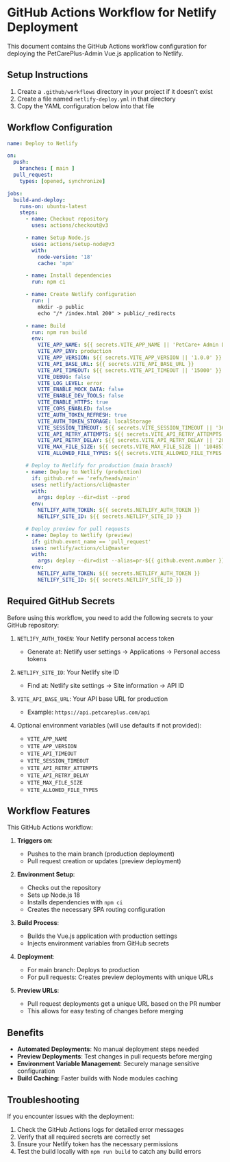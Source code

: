 # GitHub Actions Workflow for Netlify Deployment

This document contains the GitHub Actions workflow configuration for deploying the PetCarePlus-Admin Vue.js application to Netlify.

## Setup Instructions

1. Create a `.github/workflows` directory in your project if it doesn't exist
2. Create a file named `netlify-deploy.yml` in that directory
3. Copy the YAML configuration below into that file

## Workflow Configuration

```yaml
name: Deploy to Netlify

on:
  push:
    branches: [ main ]
  pull_request:
    types: [opened, synchronize]

jobs:
  build-and-deploy:
    runs-on: ubuntu-latest
    steps:
      - name: Checkout repository
        uses: actions/checkout@v3

      - name: Setup Node.js
        uses: actions/setup-node@v3
        with:
          node-version: '18'
          cache: 'npm'

      - name: Install dependencies
        run: npm ci

      - name: Create Netlify configuration
        run: |
          mkdir -p public
          echo "/* /index.html 200" > public/_redirects

      - name: Build
        run: npm run build
        env:
          VITE_APP_NAME: ${{ secrets.VITE_APP_NAME || 'PetCare+ Admin Dashboard' }}
          VITE_APP_ENV: production
          VITE_APP_VERSION: ${{ secrets.VITE_APP_VERSION || '1.0.0' }}
          VITE_API_BASE_URL: ${{ secrets.VITE_API_BASE_URL }}
          VITE_API_TIMEOUT: ${{ secrets.VITE_API_TIMEOUT || '15000' }}
          VITE_DEBUG: false
          VITE_LOG_LEVEL: error
          VITE_ENABLE_MOCK_DATA: false
          VITE_ENABLE_DEV_TOOLS: false
          VITE_ENABLE_HTTPS: true
          VITE_CORS_ENABLED: false
          VITE_AUTH_TOKEN_REFRESH: true
          VITE_AUTH_TOKEN_STORAGE: localStorage
          VITE_SESSION_TIMEOUT: ${{ secrets.VITE_SESSION_TIMEOUT || '3600' }}
          VITE_API_RETRY_ATTEMPTS: ${{ secrets.VITE_API_RETRY_ATTEMPTS || '5' }}
          VITE_API_RETRY_DELAY: ${{ secrets.VITE_API_RETRY_DELAY || '2000' }}
          VITE_MAX_FILE_SIZE: ${{ secrets.VITE_MAX_FILE_SIZE || '10485760' }}
          VITE_ALLOWED_FILE_TYPES: ${{ secrets.VITE_ALLOWED_FILE_TYPES || 'image/jpeg,image/png,image/gif,application/pdf' }}

      # Deploy to Netlify for production (main branch)
      - name: Deploy to Netlify (production)
        if: github.ref == 'refs/heads/main'
        uses: netlify/actions/cli@master
        with:
          args: deploy --dir=dist --prod
        env:
          NETLIFY_AUTH_TOKEN: ${{ secrets.NETLIFY_AUTH_TOKEN }}
          NETLIFY_SITE_ID: ${{ secrets.NETLIFY_SITE_ID }}

      # Deploy preview for pull requests
      - name: Deploy to Netlify (preview)
        if: github.event_name == 'pull_request'
        uses: netlify/actions/cli@master
        with:
          args: deploy --dir=dist --alias=pr-${{ github.event.number }}
        env:
          NETLIFY_AUTH_TOKEN: ${{ secrets.NETLIFY_AUTH_TOKEN }}
          NETLIFY_SITE_ID: ${{ secrets.NETLIFY_SITE_ID }}
```

## Required GitHub Secrets

Before using this workflow, you need to add the following secrets to your GitHub repository:

1. `NETLIFY_AUTH_TOKEN`: Your Netlify personal access token
   - Generate at: Netlify user settings → Applications → Personal access tokens

2. `NETLIFY_SITE_ID`: Your Netlify site ID
   - Find at: Netlify site settings → Site information → API ID

3. `VITE_API_BASE_URL`: Your API base URL for production
   - Example: `https://api.petcareplus.com/api`

4. Optional environment variables (will use defaults if not provided):
   - `VITE_APP_NAME`
   - `VITE_APP_VERSION`
   - `VITE_API_TIMEOUT`
   - `VITE_SESSION_TIMEOUT`
   - `VITE_API_RETRY_ATTEMPTS`
   - `VITE_API_RETRY_DELAY`
   - `VITE_MAX_FILE_SIZE`
   - `VITE_ALLOWED_FILE_TYPES`

## Workflow Features

This GitHub Actions workflow:

1. **Triggers on**:
   - Pushes to the main branch (production deployment)
   - Pull request creation or updates (preview deployment)

2. **Environment Setup**:
   - Checks out the repository
   - Sets up Node.js 18
   - Installs dependencies with `npm ci`
   - Creates the necessary SPA routing configuration

3. **Build Process**:
   - Builds the Vue.js application with production settings
   - Injects environment variables from GitHub secrets

4. **Deployment**:
   - For main branch: Deploys to production
   - For pull requests: Creates preview deployments with unique URLs

5. **Preview URLs**:
   - Pull request deployments get a unique URL based on the PR number
   - This allows for easy testing of changes before merging

## Benefits

- **Automated Deployments**: No manual deployment steps needed
- **Preview Deployments**: Test changes in pull requests before merging
- **Environment Variable Management**: Securely manage sensitive configuration
- **Build Caching**: Faster builds with Node modules caching

## Troubleshooting

If you encounter issues with the deployment:

1. Check the GitHub Actions logs for detailed error messages
2. Verify that all required secrets are correctly set
3. Ensure your Netlify token has the necessary permissions
4. Test the build locally with `npm run build` to catch any build errors